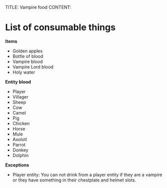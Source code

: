 TITLE: Vampire food
CONTENT:
# List of consumable things

**Items**
- Golden apples
- Bottle of blood
- Vampire blood
- Vampire Lord blood
- Holy water


**Entity blood**
- Player
- Villager
- Sheep
- Cow
- Camel
- Pig
- Chicken
- Horse
- Mule
- Axolotl
- Parrot
- Donkey
- Dolphin

**Exceptions**
- Player entity:
  You can not drink from a player entity if they are a vampire or they have something in their chestplate and helmet slots.
